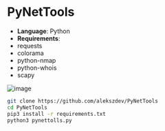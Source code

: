 # PyNetTools

- **Language**: Python
- **Requirements**:
- requests
- colorama
- python-nmap
- python-whois
- scapy

![image]([[https://raw.githubusercontent.com/alekszdev/PyNetTools/refs/heads/main/PyNetTools.gif](https://github.com/alekszdev/PyNetTools/blob/main/PyNetTools.gif)](https://raw.githubusercontent.com/alekszdev/PyNetTools/refs/heads/main/PyNetTools.gif))

```bash
git clone https://github.com/alekszdev/PyNetTools
cd PyNetTools
pip3 install -r requirements.txt
python3 pynettolls.py
